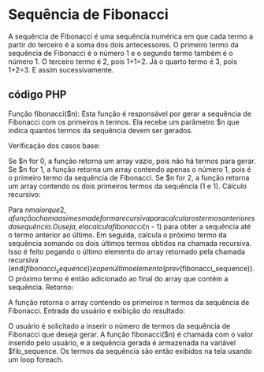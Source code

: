 # Sequência de Fibonacci
A sequência de Fibonacci é uma sequência numérica em que cada termo a partir do terceiro é a soma dos dois antecessores. O primeiro termo da sequência de Fibonacci é o número 1 e o segundo termo também é o número 1. O terceiro termo é 2, pois 1+1=2. Já o quarto termo é 3, pois 1+2=3. E assim sucessivamente.
## código PHP 

Função fibonacci($n): Esta função é responsável por gerar a sequência de Fibonacci com os primeiros n termos. Ela recebe um parâmetro $n que indica quantos termos da sequência devem ser gerados.

Verificação dos casos base:

Se $n for 0, a função retorna um array vazio, pois não há termos para gerar.
Se $n for 1, a função retorna um array contendo apenas o número 1, pois é o primeiro termo da sequência de Fibonacci.
Se $n for 2, a função retorna um array contendo os dois primeiros termos da sequência (1 e 1).
Cálculo recursivo:

Para $n maior que 2, a função chama a si mesma de forma recursiva para calcular os termos anteriores da sequência. Ou seja, ela calcula fibonacci($n - 1) para obter a sequência até o termo anterior ao último.
Em seguida, calcula o próximo termo da sequência somando os dois últimos termos obtidos na chamada recursiva. Isso é feito pegando o último elemento do array retornado pela chamada recursiva (end($fibonacci_sequence)) e o penúltimo elemento (prev($fibonacci_sequence)).
O próximo termo é então adicionado ao final do array que contém a sequência.
Retorno:

A função retorna o array contendo os primeiros n termos da sequência de Fibonacci.
Entrada do usuário e exibição do resultado:

O usuário é solicitado a inserir o número de termos da sequência de Fibonacci que deseja gerar.
A função fibonacci($n) é chamada com o valor inserido pelo usuário, e a sequência gerada é armazenada na variável $fib_sequence.
Os termos da sequência são então exibidos na tela usando um loop foreach.